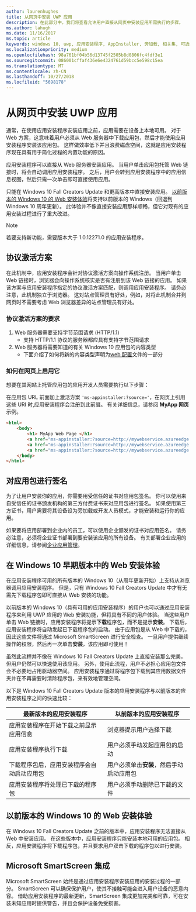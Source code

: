 ```yaml
---
author: laurenhughes
title: 从网页中安装 UWP 应用
description: 在此部分中，我们将查看允许用户直接从网页中安装应用所需执行的步骤。
ms.author: lahugh
ms.date: 11/16/2017
ms.topic: article
keywords: windows 10, uwp, 应用安装程序, AppInstaller, 旁加载, 相关集, 可选包
ms.localizationpriority: medium
ms.openlocfilehash: 98a761bf04b56d13745f2505b8d0806fc4fdf3e1
ms.sourcegitcommit: 086001cffaf436e6e4324761d59bcc5e598c15ea
ms.translationtype: MT
ms.contentlocale: zh-CN
ms.lasthandoff: 10/27/2018
ms.locfileid: "5698178"
---
```

# <a name="installing-uwp-apps-from-a-web-page"></a>从网页中安装 UWP 应用

通常，在使用应用安装程序安装应用之前，应用需要在设备上本地可用。 对于 Web 方案，这意味着用户必须从 Web 服务器中下载应用包，然后才能使用应用安装程序安装该应用包。 这样做效率低下并且浪费磁盘空间，这就是应用安装程序现在具有用于简化过程的内置功能的原因。

应用安装程序可以直接从 Web 服务器安装应用。 当用户单击应用包托管 Web 链接时，将会自动调用应用安装程序。 之后，用户会转到应用安装程序中的应用信息视图，然后只需一次单击即可直接使用应用。 

只能在 Windows 10 Fall Creators Update 和更高版本中直接安装应用。 [以前版本的 Windows 10 的 Web 安装体验](#web-install-experience)将支持以前版本的 Windows（回退到 Windows 10 周年更新）。 此体验并不像直接安装应用那样顺畅，但它对现有的应用安装过程进行了重大改进。
  
> [!NOTE]
> 若要支持新功能，需要版本大于 1.0.12271.0 的应用安装程序。

## <a name="protocol-activation-scheme"></a>协议激活方案
在此机制中，应用安装程序会针对协议激活方案向操作系统注册。 当用户单击 Web 链接时，浏览器会向操作系统核实是否有注册到该 Web 链接的应用。 如果该方案与应用安装程序指定的协议激活方案匹配，则调用应用安装程序。 请务必注意，此机制独立于浏览器。 这对站点管理员有好处，例如，对将此机制合并到网页时不需要考虑 Web 浏览器差异的站点管理员有好处。 

### <a name="requirements-for-protocol-activation-scheme"></a>协议激活方案的要求

1. Web 服务器需要支持字节范围请求 (HTTP/1.1)
    - 支持 HTTP/1.1 协议的服务器都应具有支持字节范围请求 
2. Web 服务器将需要知道的有关 Windows 10 应用包的内容类型
    - 下面介绍了如何将新的内容类型声明为[web 配置](web-install-IIS.md#step-7---configure-the-web-app-for-app-package-mime-types)文件的一部分

### <a name="how-to-enable-this-on-a-webpage"></a>如何在网页上启用它 
想要在其网站上托管应用包的应用开发人员需要执行以下步骤：

在应用包 URL 前面加上激活方案 `'ms-appinstaller:?source='`，在网页上引用这些 URI 时,应用安装程序会注册到此前缀。 有关详细信息，请参阅 **MyApp 网页**示例。 
``` html
<html>
    <body>
        <h1> MyApp Web Page </h1>
        <a href="ms-appinstaller:?source=http://mywebservice.azureedge.net/HubApp.appx"> Install app package </a>
        <a href="ms-appinstaller:?source=http://mywebservice.azureedge.net/HubAppBundle.appxbundle"> Install app bundle  </a>
        <a href="ms-appinstaller:?source=http://mywebservice.azureedge.net/HubAppSet.appinstaller"> Install related set </a>
    </body>
</html>
```

## <a name="signing-the-app-package"></a>对应用包进行签名
为了让用户安装你的应用，你需要用受信任的证书对应用包签名。 你可以使用来自受信任的证书颁发机构的第三方付费证书来对应用包进行签名。 如果使用第三方证书，用户需要将其设备设为旁加载或开发人员模式，才能安装和运行你的应用。

如果要将应用部署到企业内的员工，可以使用企业颁发的证书对应用签名。 请务必注意，必须将企业证书部署到要安装该应用的所有设备。 有关部署企业应用的详细信息，请参阅[企业应用管理](https://docs.microsoft.com/windows/client-management/mdm/enterprise-app-management)。

## 在 Windows 10 早期版本中的 Web 安装体验<a name="web-install-experience"></a>

在应用安装程序可用的所有版本的 Windows 10（从周年更新开始）上支持从浏览器调用应用安装程序。 但是，只有 Windows 10 Fall Creators Update 中才有无需先下载程序包即可直接从 Web 安装的功能。  

以前版本的 Windows 10（具有可用的应用安装程序）的用户也可以通过应用安装程序来利用 UWP 应用的 Web 安装功能，但将具有不同的用户体验。 当这些用户单击 Web 链接时，应用安装程序将提示**下载**程序包，而不是提示**安装**。 下载后，应用安装程序将自动发起已下载程序包的启动。 由于应用包是从 Web 中下载的，因此这些文件将通过 Microsoft SmartScreen 进行安全检查。 一旦用户提供继续操作的权限，然后再一次单击**安装**，该应用即可使用！

虽然此流程并不像在 Windows 10 Fall Creators Update 上直接安装那么完美，但用户仍然可以快速使用该应用。 另外，使用此流程，用户不必担心应用包文件会不必要地占用驱动器空间。 应用安装程序通过将程序包下载到其应用数据文件夹并在不再需要时清除程序包，来有效地管理空间。 

以下是 Windows 10 Fall Creators Update 版本的应用安装程序与以前版本的应用安装程序之间的快速比较：

| 最新版本的应用安装程序 | 以前版本的应用安装程序 |
|------------------------------|----------------------------------|
| 应用安装程序在开始下载之前显示应用信息 | 浏览器提示用户选择下载  |
| 应用安装程序执行下载 | 用户必须手动发起应用包的启动 |
| 下载程序包后，应用安装程序会自动启动应用包 | 用户必须单击**安装**，然后手动启动应用包 |
| 应用安装程序将处理已下载的程序包 | 用户必须手动删除已下载的文件 |

## <a name="web-install-experience-on-previous-versions-of-windows-10"></a>以前版本的 Windows 10 的 Web 安装体验 
在 Windows 10 Fall Creators Update 之前的版本中，应用安装程序无法直接从 Web 中安装应用。 在这些版本中，应用安装程序只能安装本地可用的应用包。 相反，应用安装程序将下载程序包，并且要求用户双击下载的程序包以进行安装。


## <a name="microsoft-smartscreen-integration"></a>Microsoft SmartScreen 集成

Microsoft SmartScreen 始终是通过应用安装程序安装应用的安装过程的一部分。 SmartScreen 可以确保保护用户，使其不接触可能会进入用户设备的恶意内容。 借助应用安装程序的最新更新，SmartScreen 集成更加完美和可靠，可在安装未知应用时提供警告，并且会保护设备免受损害。 
